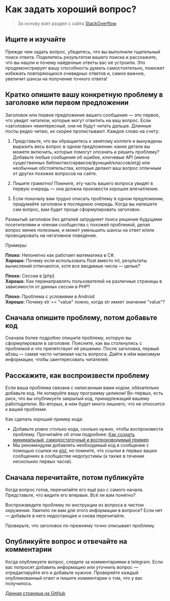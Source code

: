 # Как задать хороший вопрос?

> За основу взят раздел с сайта [StackOverflow](https://ru.stackoverflow.com/help/how-to-ask).

## Ищите и изучайте

Прежде чем задать вопрос, убедитесь, что вы выполнили тщательный поиск ответа. Поделитесь результатом вашего поиска и расскажите, что вы нашли и почему найденные ответы вас не устроили. Это продемонстрирует вашу способность думать самостоятельно, поможет избежать повторяющихся очевидных ответов и, самое важное, увеличит шансы на получение точного ответа!

## Кратко опишите вашу конкретную проблему в заголовке или первом предложении

Заголовок или первое предложение вашего сообщения — это первое, что увидят читатели, которые могут ответить на ваш вопрос. Если «заголовок» неинтересный, они не будут читать дальше. Длинные посты редко читаю, их скорее пролиcтывают. Каждое слово на счету:

1. Представьте, что вы обращаетесь к занятому коллеге и вынуждены выразить весь вопрос в одном предложении: какие детали вы можете включить, которые помогут опознать и решить проблему? Добавьте любые сообщения об ошибке, ключевые API (имена существенных библиотек/сервисов/функций/классов/итд) или необычные обстоятельства, которые делают ваш вопрос отличным от других похожих вопросов на сайте.

2. Пишите грамотно! Помните, эту часть вашего вопроса увидят в первую очередь — она должна произвести хорошее впечатление.

3. Если поначалу вам трудно описать проблему в одном предложении, придумайте заголовок в последнюю очередь. Когда вы напишете сам вопрос, вам будет проще сформулировать заголовок.

Размытый заголовок без деталей затрудняет поиск решения будущими посетителями и членам сообщества с похожей проблемой, делая вопрос менее полезным, и может уменьшить шансы на ответ и/или провоцировать на негативное поведение.

Примеры:

**Плохо:** Непонятно как работает математика в C#.  
**Хорошо:** Почему если использовать float вместо int, результаты вычислений отличаются, хотя все вводимые числа — целые?

**Плохо:** Сессии в [php]  
**Хорошо:** Как перенаправлять пользователей на различные страницы в зависимости от данных сессии в PHP?

**Плохо:** Проблема с условиями в Android  
**Хорошо:** Почему str == "value" ложно, когда str имеет значение "value"?

## Сначала опишите проблему, потом добавьте код

Сначала более подробно опишите проблему, которую вы сформулировали в заголовке. Поясните, как вы столкнулись с проблемой и что препятствует её решению. После заголовка, первый абзац — самая часто читаемая часть вопроса. Дайте в нём максимум информации, чтобы заинтересовать читателей.

## Расскажите, как воспроизвести проблему

Если ваша проблема связана с написанным вами кодом, обязательно добавьте код. Не копируйте вашу программу целиком! Во-первых, есть риск, что вы опубликуете закрытый код, принадлежащий вашему работодателю. Во-вторых, в нем будет много лишнего, что не относится к вашей проблеме.

Как сделать хороший пример кода:

* Добавьте ровно столько кода, сколько нужно, чтобы воспроизвести проблему. Прочитайте об этом подробнее: [Как создать минимальный, самодостаточный и воспроизводимый пример](https://ru.stackoverflow.com/help/minimal-reproducible-example)
* Мы рекомендуем добавлять необходимый код в сообщение с помощью ссылки на [gist](https://gist.github.com), но помните, что ссылки в первых ваших сообщениях в сообществе недопустимы (а также в течении нескольких первых часов).

## Сначала перечитайте, потом публикуйте

Когда вопрос готов, перечитайте его ещё раз с самого начала. Представьте, что видите его впервые. Всё ли вам понятно?

Воспроизведите проблему по инструкции из вопроса в чистом окружении. Хватило ли вам для этого информации в вопросе? Если нет — добавьте в него недостающее и снова перечитайте.

Проверьте, что заголовок по-прежнему точно описывает проблему.

## Опубликуйте вопрос и отвечайте на комментарии

Когда опубликуете вопрос, следите за комментариями в telegram. Если вас попросят добавить информацию или уточнить вопрос — отредактируйте его и добавьте нужное. Проверяйте каждый опубликованный ответ и пишите комментарии о том, что у вас получилось.

[Данная страница на GitHub](https://github.com/yandex-cloud-examples/telegram-rules-yandex-serverless-ecosystem/blob/main/docs/how-to-ask.md)